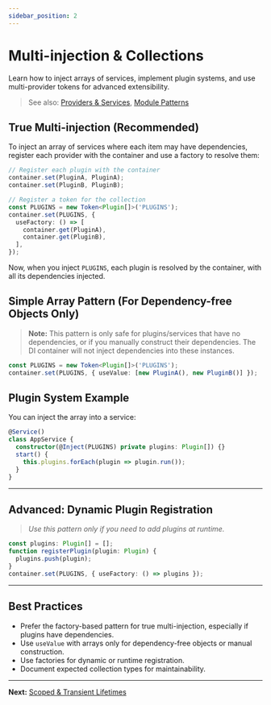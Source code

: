 ```yaml
---
sidebar_position: 2
---
```


# Multi-injection & Collections

Learn how to inject arrays of services, implement plugin systems, and use multi-provider tokens for advanced extensibility.

> See also: [Providers & Services](../providers-and-services.md), [Module Patterns](../module-patterns.md)

## True Multi-injection (Recommended)

To inject an array of services where each item may have dependencies, register each provider with the container and use a factory to resolve them:

```typescript
// Register each plugin with the container
container.set(PluginA, PluginA);
container.set(PluginB, PluginB);

// Register a token for the collection
const PLUGINS = new Token<Plugin[]>('PLUGINS');
container.set(PLUGINS, {
  useFactory: () => [
    container.get(PluginA),
    container.get(PluginB),
  ],
});
```

Now, when you inject `PLUGINS`, each plugin is resolved by the container, with all its dependencies injected.

## Simple Array Pattern (For Dependency-free Objects Only)

> **Note:** This pattern is only safe for plugins/services that have no dependencies, or if you manually construct their dependencies. The DI container will not inject dependencies into these instances.

```typescript
const PLUGINS = new Token<Plugin[]>('PLUGINS');
container.set(PLUGINS, { useValue: [new PluginA(), new PluginB()] });
```

## Plugin System Example

You can inject the array into a service:

```typescript
@Service()
class AppService {
  constructor(@Inject(PLUGINS) private plugins: Plugin[]) {}
  start() {
    this.plugins.forEach(plugin => plugin.run());
  }
}
```

---

## Advanced: Dynamic Plugin Registration

> _Use this pattern only if you need to add plugins at runtime._

```typescript
const plugins: Plugin[] = [];
function registerPlugin(plugin: Plugin) {
  plugins.push(plugin);
}
container.set(PLUGINS, { useFactory: () => plugins });
```

---

## Best Practices
- Prefer the factory-based pattern for true multi-injection, especially if plugins have dependencies.
- Use `useValue` with arrays only for dependency-free objects or manual construction.
- Use factories for dynamic or runtime registration.
- Document expected collection types for maintainability.

---

**Next:** [Scoped & Transient Lifetimes](scoped-and-transient-lifetimes.md) 